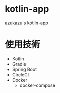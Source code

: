 # kotlin-app
azukazu's kotlin-app

# 使用技術
- Kotlin
- Gradle  
- Spring Boot  
- CircleCI  
- Docker  
    - docker-compose
